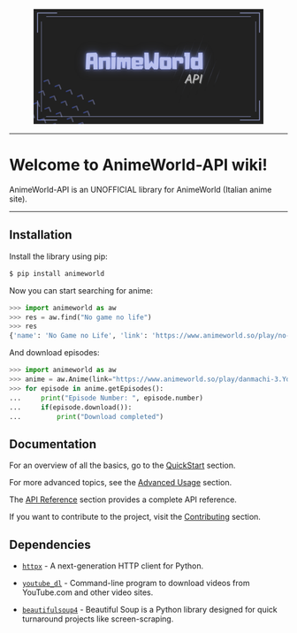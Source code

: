 <p align="center" style="margin: 0 0 10px">
  <img height="208" src="static/img/AnimeWorld-API.png" alt='AnimeWorld-API'>
</p>

---

# Welcome to AnimeWorld-API wiki!

AnimeWorld-API is an UNOFFICIAL library for AnimeWorld (Italian anime site).

---

## Installation
Install the library using pip:
```bash
$ pip install animeworld
```

Now you can start searching for anime:
```python
>>> import animeworld as aw
>>> res = aw.find("No game no life")
>>> res
{'name': 'No Game no Life', 'link': 'https://www.animeworld.so/play/no-game-no-life.IJUH1', ...}
```

And download episodes:
```python
>>> import animeworld as aw
>>> anime = aw.Anime(link="https://www.animeworld.so/play/danmachi-3.Ydt8-")
>>> for episode in anime.getEpisodes():
...     print("Episode Number: ", episode.number)
...     if(episode.download()):
...         print("Download completed")
```

## Documentation

For an overview of all the basics, go to the [QuickStart](usage/quickstart.md) section.

For more advanced topics, see the [Advanced Usage](usage/advanced.md) section.

The [API Reference](api-reference/developer-interface.md) section provides a complete API reference.

If you want to contribute to the project, visit the [Contributing](community/contributing.md) section.

## Dependencies

- [`httpx`](https://github.com/encode/httpx) - A next-generation HTTP client for Python.

- [`youtube_dl`](https://github.com/ytdl-org/youtube-dl) - Command-line program to download videos from YouTube.com and other video sites.

- [`beautifulsoup4`](https://www.crummy.com/software/BeautifulSoup/bs4/doc/) - Beautiful Soup is a Python library designed for quick turnaround projects like screen-scraping.